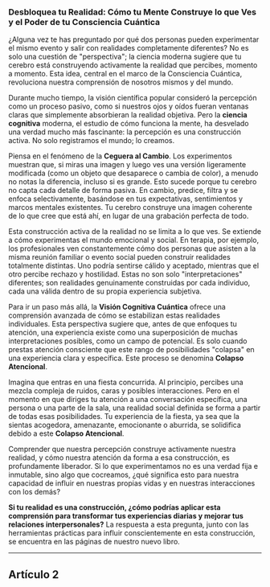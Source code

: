 ### Desbloquea tu Realidad: Cómo tu Mente Construye lo que Ves y el Poder de tu Consciencia Cuántica
¿Alguna vez te has preguntado por qué dos personas pueden experimentar el mismo evento y salir con realidades completamente diferentes? No es solo una cuestión de "perspectiva"; la ciencia moderna sugiere que tu cerebro está construyendo activamente la realidad que percibes, momento a momento. Esta idea, central en el marco de la Consciencia Cuántica, revoluciona nuestra comprensión de nosotros mismos y del mundo.

Durante mucho tiempo, la visión científica popular consideró la percepción como un proceso pasivo, como si nuestros ojos y oídos fueran ventanas claras que simplemente absorbieran la realidad objetiva. Pero la **ciencia cognitiva** moderna, el estudio de cómo funciona la mente, ha desvelado una verdad mucho más fascinante: la percepción es una construcción activa. No solo registramos el mundo; lo creamos.

Piensa en el fenómeno de la **Ceguera al Cambio**. Los experimentos muestran que, si miras una imagen y luego ves una versión ligeramente modificada (como un objeto que desaparece o cambia de color), a menudo no notas la diferencia, incluso si es grande. Esto sucede porque tu cerebro no capta cada detalle de forma pasiva. En cambio, predice, filtra y se enfoca selectivamente, basándose en tus expectativas, sentimientos y marcos mentales existentes. Tu cerebro construye una imagen coherente de lo que cree que está ahí, en lugar de una grabación perfecta de todo.

Esta construcción activa de la realidad no se limita a lo que ves. Se extiende a cómo experimentas el mundo emocional y social. En terapia, por ejemplo, los profesionales ven constantemente cómo dos personas que asisten a la misma reunión familiar o evento social pueden construir realidades totalmente distintas. Uno podría sentirse cálido y aceptado, mientras que el otro percibe rechazo y hostilidad. Estas no son solo "interpretaciones" diferentes; son realidades genuinamente construidas por cada individuo, cada una válida dentro de su propia experiencia subjetiva.

Para ir un paso más allá, la **Visión Cognitiva Cuántica** ofrece una comprensión avanzada de cómo se estabilizan estas realidades individuales. Esta perspectiva sugiere que, antes de que enfoques tu atención, una experiencia existe como una superposición de muchas interpretaciones posibles, como un campo de potencial. Es solo cuando prestas atención consciente que este rango de posibilidades "colapsa" en una experiencia clara y específica. Este proceso se denomina **Colapso Atencional**.

Imagina que entras en una fiesta concurrida. Al principio, percibes una mezcla compleja de ruidos, caras y posibles interacciones. Pero en el momento en que diriges tu atención a una conversación específica, una persona o una parte de la sala, una realidad social definida se forma a partir de todas esas posibilidades. Tu experiencia de la fiesta, ya sea que la sientas acogedora, amenazante, emocionante o aburrida, se solidifica debido a este **Colapso Atencional**.

Comprender que nuestra percepción construye activamente nuestra realidad, y cómo nuestra atención da forma a esa construcción, es profundamente liberador. Si lo que experimentamos no es una verdad fija e inmutable, sino algo que cocreamos, ¿qué significa esto para nuestra capacidad de influir en nuestras propias vidas y en nuestras interacciones con los demás?

**Si tu realidad es una construcción, ¿cómo podrías aplicar esta comprensión para transformar tus experiencias diarias y mejorar tus relaciones interpersonales?** La respuesta a esta pregunta, junto con las herramientas prácticas para influir conscientemente en esta construcción, se encuentra en las páginas de nuestro nuevo libro.

---

## Artículo 2